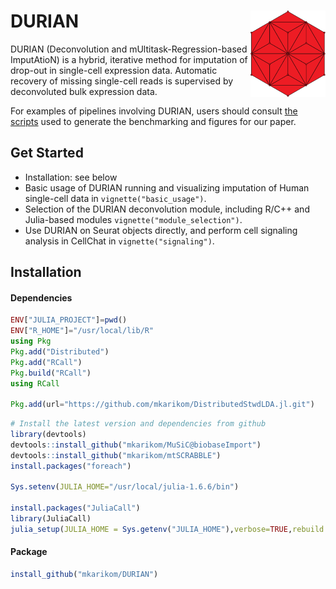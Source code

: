 
<!-- README.md is generated from README.Rmd. Please edit that file -->

# DURIAN <img src="man/figures/logo.svg" align="right" alt="" width="120" />

DURIAN (Deconvolution and mUltitask-Regression-based ImputAtioN) is a
hybrid, iterative method for imputation of drop-out in single-cell
expression data. Automatic recovery of missing single-cell reads is
supervised by deconvoluted bulk expression data.

For examples of pipelines involving DURIAN, users should consult [the
scripts](https://github.com/mkarikom/DURIAN_paper) used to generate the
benchmarking and figures for our paper.

## Get Started

-   Installation: see below
-   Basic usage of DURIAN running and visualizing imputation of Human
    single-cell data in `vignette("basic_usage")`.
-   Selection of the DURIAN deconvolution module, including R/C++ and
    Julia-based modules `vignette("module_selection")`.
-   Use DURIAN on Seurat objects directly, and perform cell signaling
    analysis in CellChat in `vignette("signaling")`.

## Installation

#### Dependencies

``` julia
ENV["JULIA_PROJECT"]=pwd()
ENV["R_HOME"]="/usr/local/lib/R"
using Pkg
Pkg.add("Distributed")
Pkg.add("RCall")
Pkg.build("RCall")
using RCall

Pkg.add(url="https://github.com/mkarikom/DistributedStwdLDA.jl.git")
```

``` r
# Install the latest version and dependencies from github
library(devtools)
devtools::install_github("mkarikom/MuSiC@biobaseImport")
devtools::install_github("mkarikom/mtSCRABBLE")
install.packages("foreach")

Sys.setenv(JULIA_HOME="/usr/local/julia-1.6.6/bin")

install.packages("JuliaCall")
library(JuliaCall)
julia_setup(JULIA_HOME = Sys.getenv("JULIA_HOME"),verbose=TRUE,rebuild = TRUE,install=FALSE)
```

#### Package

``` r
install_github("mkarikom/DURIAN")
```
